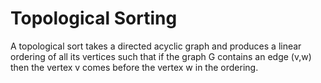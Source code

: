 # Topological Sorting
A topological sort takes a directed acyclic graph and produces a linear ordering of all its vertices such that if the graph G contains an edge (v,w) then the vertex v comes before the vertex w in the ordering.
